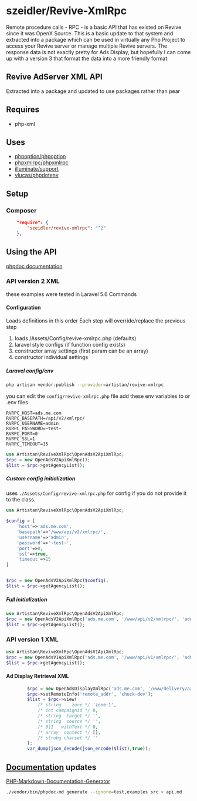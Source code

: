 
# szeidler/Revive-XmlRpc

Remote procedure calls - RPC - is a basic API that has existed on Revive since it was OpenX Source.
This is a basic update to that system and extracted into a package which can be used in virtually any Php Project to access your Revive server or manage multiple Revive servers.
The response data is not exactly pretty for Ads Display, but hopefully I can come up with a version 3 that format the data into a more friendly format.

## Revive AdServer XML API

Extracted into a package and updated to use packages rather than pear

## Requires
- php-xml

## Uses 

- [phpoption/phpoption](https://github.com/schmittjoh/php-option)
- [phpxmlrpc/phpxmlrpc](https://github.com/gggeek/phpxmlrpc)
- [illuminate/support](https://github.com/illuminate/support)
- [vlucas/phpdotenv](https://github.com/vlucas/phpdotenv)

## Setup

### Composer

```json
    "require": {
        "szeidler/revive-xmlrpc": "^2"
    },
```

## Using the API

[phpdoc documentation](./api.md)

### API version 2 XML

these examples were tested in Laravel 5.6 Commands

#### Configuration

Loads definitions in this order
Each step will override/replace the previous step

1. loads /Assets/Config/revive-xmlrpc.php (defaults)
2. laravel style configs (if function config exists)
3. constructor array settings (first param can be an array)
4. constructor individual settings

##### Laravel config/env 
     
```bash
php artisan vendor:publish --provider=artistan/revive-xmlrpc
```

you can edit the `config/revive-xmlrpc.php` file add these env variables to or .env files

```dotenv
RVRPC_HOST=ads.me.com
RVRPC_BASEPATH=/api/v2/xmlrpc/
RVRPC_USERNAME=admin
RVRPC_PASSWORD=~test~
RVRPC_PORT=0
RVRPC_SSL=1
RVRPC_TIMEOUT=15
```


```php
use Artistan\ReviveXmlRpc\OpenAdsV2ApiXmlRpc;
$rpc = new OpenAdsV2ApiXmlRpc();
$list = $rpc->getAgencyList();
```

##### Custom config initialization

uses `./Assets/Config/revive-xmlrpc.php` for config if you do not provide it to the class.

```php
use Artistan\ReviveXmlRpc\OpenAdsV2ApiXmlRpc;

$config = [
	'host'=>'ads.me.com', 
	'basepath'=>'/www/api/v2/xmlrpc/',
	'username'=>'admin', 
	'password'=>'~test~', 
	'port'=>0, 
	'ssl'=>true, 
	'timeout'=>15
]


$rpc = new OpenAdsV2ApiXmlRpc($config);
$list = $rpc->getAgencyList();
```


##### Full initialization

```php
use Artistan\ReviveXmlRpc\OpenAdsV2ApiXmlRpc;
$rpc = new OpenAdsV2ApiXmlRpc('ads.me.com', '/www/api/v2/xmlrpc/', 'admin', '~test~', 0, true, 15);
$list = $rpc->getAgencyList();
```

### API version 1 XML

```php
use Artistan\ReviveXmlRpc\OpenAdsV1ApiXmlRpc;
$rpc = new OpenAdsV1ApiXmlRpc('ads.me.com', '/www/api/v1/xmlrpc/', 'admin', '~test~', 0, true, 15);
$list = $rpc->getAgencyList();
```

#### Ad Display Retrieval XML

```php
        $rpc = new OpenAdsDisplayXmlRpc('ads.me.com', '/www/delivery/axmlrpc.php', 443, true, 15);
        $rpc->setRemoteInfo('remote_addr', 'chuck-dev');
        $list = $rpc->view(
        	/* string    zone */ 'zone:1', 
        	/* int campaignid */ 0, 
        	/* string  target */ '', 
        	/* string  source */ '', 
        	/* 0|1   withText */ 0, 
        	/* array  contect */ [], 
        	/* strubg charset */ ''
		);
        var_dump(json_decode(json_encode($list),true));
```

## [Documentation](https://github.com/victorjonsson/PHP-Markdown-Documentation-Generator) updates

[PHP-Markdown-Documentation-Generator](https://github.com/victorjonsson/PHP-Markdown-Documentation-Generator)

```bash
./vendor/bin/phpdoc-md generate --ignore=test,examples src > api.md
```
